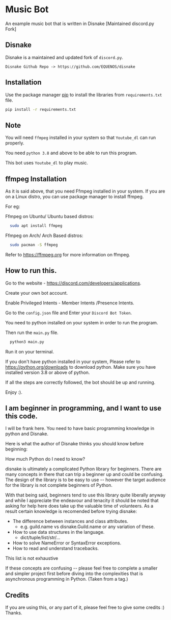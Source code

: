 # Music Bot

An example music bot that is written in Disnake [Maintained discord.py Fork] 

## Disnake 
Disnake is a maintained and updated fork of `discord.py`.
```
Disnake Github Repo -> https://github.com/EQUENOS/disnake
```

## Installation

Use the package manager [pip](https://pip.pypa.io/en/stable/) to install the libraries from ``requirements.txt`` file.

```bash
pip install -r requirements.txt
```

## Note
You will need ``ffmpeg`` installed in your system so that ``Youtube_dl`` can run properly.

You need ``python 3.8`` and above to be able to run this program.

This bot uses ``Youtube_dl`` to play music.

## ffmpeg Installation
As it is said above, that you need Ffmpeg installed in your system.
If you are on a Linux distro, you can use package manager to install ffmpeg.

For eg:

Ffmpeg on Ubuntu/ Ubuntu based distros:
```bash
  sudo apt install ffmpeg

```
Ffmpeg on Arch/ Arch Based distros:
```bash
  sudo pacman -S ffmpeg
```
Refer to https://ffmpeg.org for more information on ffmpeg.

## How to run this.
Go to the website - https://discord.com/developers/applications.

Create your own bot account.

Enable Privileged Intents - Member Intents /Presence Intents.

Go to the ``config.json`` file and Enter your ``Discord Bot Token``.

You need to python installed on your system in order to run the program.

Then run the ``main.py`` file.

```bash
  python3 main.py
```

Run it on your terminal.

If you don't have python installed in your system, 
Please refer to https://python.org/downloads to download python.
Make sure you have installed version 3.8 or above of python.

If all the steps are correctly followed, the bot should be up and running.

Enjoy :).

## I am beginner in programming, and I want to use this code.
I will be frank here.
You need to have basic programming knowledge in python and Disnake.

Here is what the author of Disnake thinks you should know before beginning:


How much Python do I need to know?

disnake is ultimately a complicated Python library for beginners. There are many concepts in there that can trip a beginner up and could be confusing. The design of the library is to be easy to use -- however the target audience for the library is not complete beginners of Python.

With that being said, beginners tend to use this library quite liberally anyway and while I appreciate the endeavour and tenacity it should be noted that asking for help here does take up the valuable time of volunteers. As a result certain knowledge is recomended before trying disnake:

- The difference between instances and class attributes.
    - e.g. guild.name vs disnake.Guild.name or any variation of these.
- How to use data structures in the language.
    - dict/tuple/list/str/...
- How to solve NameError or SyntaxError exceptions.
- How to read and understand tracebacks.

This list is not exhaustive

 If these concepts are confusing -- please feel free to complete a smaller and simpler project first before diving into the complexities that is asynchronous programming in Python.
 (Taken from a tag.)


## Credits
If you are using this, or any part of it, please feel free to give some credits :)
Thanks.